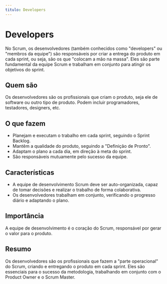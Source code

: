 ```yaml
---
titulo: Developers
---
```


# Developers

No Scrum, os desenvolvedores (também conhecidos como "developers" ou "membros da equipe") são responsáveis por criar a entrega do produto em cada sprint, ou seja, são os que "colocam a mão na massa". Eles são parte fundamental da equipe Scrum e trabalham em conjunto para atingir os objetivos do sprint.

## Quem são

Os desenvolvedores são os profissionais que criam o produto, seja ele de software ou outro tipo de produto. Podem incluir programadores, testadores, designers, etc.

## O que fazem

- Planejam e executam o trabalho em cada sprint, seguindo o Sprint Backlog.
- Mantêm a qualidade do produto, seguindo a "Definição de Pronto".
- Adaptam o plano a cada dia, em direção à meta do sprint.
- São responsáveis mutuamente pelo sucesso da equipe.

## Características

- A equipe de desenvolvimento Scrum deve ser auto-organizada, capaz de tomar decisões e realizar o trabalho de forma colaborativa.
- Os desenvolvedores trabalham em conjunto, verificando o progresso diário e adaptando o plano.

## Importância

A equipe de desenvolvimento é o coração do Scrum, responsável por gerar o valor para o produto.

## Resumo

Os desenvolvedores são os profissionais que fazem a "parte operacional" do Scrum, criando e entregando o produto em cada sprint. Eles são essenciais para o sucesso da metodologia, trabalhando em conjunto com o Product Owner e o Scrum Master.
